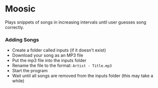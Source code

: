 # Moosic
Plays snippets of songs in increasing intervals until user guesses song correctly.

### Adding Songs
- Create a folder called inputs (if it doesn't exist)
- Download your song as an MP3 file
- Put the mp3 file into the inputs folder
- Rename the file to the format: `Artist - Title.mp3`
- Start the program
- Wait until all songs are removed from the inputs folder (this may take a while)
